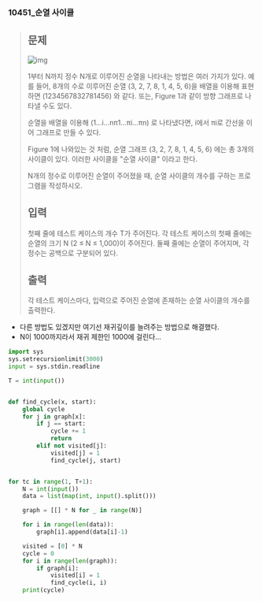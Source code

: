 ### 10451_순열 사이클

> ## 문제
>
> ![img](https://www.acmicpc.net/upload/images2/permut.png)
>
> 1부터 N까지 정수 N개로 이루어진 순열을 나타내는 방법은 여러 가지가 있다. 예를 들어, 8개의 수로 이루어진 순열 (3, 2, 7, 8, 1, 4, 5, 6)을 배열을 이용해 표현하면 (1234567832781456) 와 같다. 또는, Figure 1과 같이 방향 그래프로 나타낼 수도 있다.
>
> 순열을 배열을 이용해 (1…i…nπ1…πi…πn) 로 나타냈다면, i에서 πi로 간선을 이어 그래프로 만들 수 있다.
>
> Figure 1에 나와있는 것 처럼, 순열 그래프 (3, 2, 7, 8, 1, 4, 5, 6) 에는 총 3개의 사이클이 있다. 이러한 사이클을 "순열 사이클" 이라고 한다.
>
> N개의 정수로 이루어진 순열이 주어졌을 때, 순열 사이클의 개수를 구하는 프로그램을 작성하시오.
>
> ## 입력
>
> 첫째 줄에 테스트 케이스의 개수 T가 주어진다. 각 테스트 케이스의 첫째 줄에는 순열의 크기 N (2 ≤ N ≤ 1,000)이 주어진다. 둘째 줄에는 순열이 주어지며, 각 정수는 공백으로 구분되어 있다.
>
> ## 출력
>
> 각 테스트 케이스마다, 입력으로 주어진 순열에 존재하는 순열 사이클의 개수를 출력한다.



- 다른 방법도 있겠지만 여기선 재귀깊이를 늘려주는 방법으로 해결했다.
- N이 1000까지라서 재귀 제한인 1000에 걸린다...

```python
import sys
sys.setrecursionlimit(3000)
input = sys.stdin.readline

T = int(input())


def find_cycle(x, start):
    global cycle
    for j in graph[x]:
        if j == start:
            cycle += 1
            return
        elif not visited[j]:
            visited[j] = 1
            find_cycle(j, start)


for tc in range(1, T+1):
    N = int(input())
    data = list(map(int, input().split()))

    graph = [[] * N for _ in range(N)]

    for i in range(len(data)):
        graph[i].append(data[i]-1)

    visited = [0] * N
    cycle = 0
    for i in range(len(graph)):
        if graph[i]:
            visited[i] = 1
            find_cycle(i, i)
    print(cycle)
```

